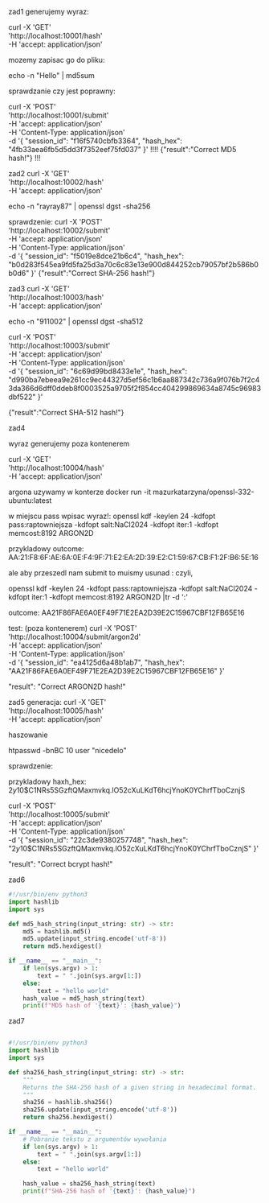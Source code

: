 zad1
generujemy wyraz:

curl -X 'GET' \
  'http://localhost:10001/hash' \
  -H 'accept: application/json'

mozemy zapisac go do pliku: 

echo -n "Hello" | md5sum

sprawdzanie czy jest poprawny:

curl -X 'POST' \
  'http://localhost:10001/submit' \
  -H 'accept: application/json' \
  -H 'Content-Type: application/json' \
  -d '{
  "session_id": "f16f5740cbfb3364",
  "hash_hex": "4fb33aea6fb5d5dd3f7352eef75fd037"
}'
!!!!
{"result":"Correct MD5 hash!"}
!!!

zad2
curl -X 'GET' \
  'http://localhost:10002/hash' \
  -H 'accept: application/json'
  
echo -n "rayray87" | openssl dgst -sha256

sprawdzenie:
curl -X 'POST' \
  'http://localhost:10002/submit' \
  -H 'accept: application/json' \
  -H 'Content-Type: application/json' \
  -d '{
  "session_id": "f5019e8dce21b6c4",
  "hash_hex": "b0d283f545ea9fd5fa25d3a70c6c83e13e900d844252cb79057bf2b586b0b0d6"
}'
{"result":"Correct SHA-256 hash!"}


zad3
curl -X 'GET' \
  'http://localhost:10003/hash' \
  -H 'accept: application/json'



echo -n "911002" | openssl dgst -sha512

curl -X 'POST' \
  'http://localhost:10003/submit' \
  -H 'accept: application/json' \
  -H 'Content-Type: application/json' \
  -d '{
  "session_id": "6c69d99bd8433e1e",
  "hash_hex": "d990ba7ebeea9e261cc9ec44327d5ef56c1b6aa887342c736a9f076b7f2c43da366d6dff0ddeb8f0003525a9705f2f854cc404299869634a8745c96983dbf522"
}'

{"result":"Correct SHA-512 hash!"}

zad4

wyraz generujemy poza kontenerem

curl -X 'GET' \
  'http://localhost:10004/hash' \
  -H 'accept: application/json'

argona uzywamy w konterze
docker run -it mazurkatarzyna/openssl-332-ubuntu:latest

w miejscu pass wpisac wyraz!:
  openssl kdf -keylen 24 -kdfopt pass:raptowniejsza -kdfopt salt:NaCl2024 -kdfopt iter:1 -kdfopt memcost:8192 ARGON2D

przykladowy outcome:
AA:21:F8:6F:AE:6A:0E:F4:9F:71:E2:EA:2D:39:E2:C1:59:67:CB:F1:2F:B6:5E:16

ale aby przeszedl nam submit to muismy usunad : czyli, 


openssl kdf -keylen 24 -kdfopt pass:raptowniejsza -kdfopt salt:NaCl2024 -kdfopt iter:1 -kdfopt memcost:8192 ARGON2D |tr -d ':'

outcome:
AA21F86FAE6A0EF49F71E2EA2D39E2C15967CBF12FB65E16

test:
(poza kontenerem)
curl -X 'POST' \
  'http://localhost:10004/submit/argon2d' \
  -H 'accept: application/json' \
  -H 'Content-Type: application/json' \
  -d '{
  "session_id": "ea4125d6a48b1ab7",
  "hash_hex": "AA21F86FAE6A0EF49F71E2EA2D39E2C15967CBF12FB65E16"
}'

  "result": "Correct ARGON2D hash!"


zad5
generacja:
curl -X 'GET' \
  'http://localhost:10005/hash' \
  -H 'accept: application/json'

haszowanie

htpasswd -bnBC 10 user "nicedelo"

sprawdzenie:

przykladowy haxh_hex:
$2y$10$C1NRs5SGzftQMaxmvkq.lO52cXuLKdT6hcjYnoK0YChrfTboCznjS

curl -X 'POST' \
  'http://localhost:10005/submit' \
  -H 'accept: application/json' \
  -H 'Content-Type: application/json' \
  -d '{
  "session_id": "22c3de9380257748",
  "hash_hex": "$2y$10$C1NRs5SGzftQMaxmvkq.lO52cXuLKdT6hcjYnoK0YChrfTboCznjS"
}'



  "result": "Correct bcrypt hash!"

zad6

```py
#!/usr/bin/env python3
import hashlib
import sys

def md5_hash_string(input_string: str) -> str:
    md5 = hashlib.md5()
    md5.update(input_string.encode('utf-8'))
    return md5.hexdigest()

if __name__ == "__main__":
    if len(sys.argv) > 1:
        text = " ".join(sys.argv[1:])
    else:
        text = "hello world"
    hash_value = md5_hash_string(text)
    print(f"MD5 hash of '{text}': {hash_value}")
```

zad7
``` py

#!/usr/bin/env python3
import hashlib
import sys

def sha256_hash_string(input_string: str) -> str:
    """
    Returns the SHA-256 hash of a given string in hexadecimal format.
    """
    sha256 = hashlib.sha256()
    sha256.update(input_string.encode('utf-8'))
    return sha256.hexdigest()

if __name__ == "__main__":
    # Pobranie tekstu z argumentów wywołania
    if len(sys.argv) > 1:
        text = " ".join(sys.argv[1:])
    else:
        text = "hello world"

    hash_value = sha256_hash_string(text)
    print(f"SHA-256 hash of '{text}': {hash_value}")

```


  

